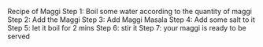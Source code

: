 Recipe of Maggi
Step 1: Boil some water according to the quantity of maggi
Step 2: Add the Maggi
Step 3: Add Maggi Masala
Step 4: Add some salt to it
Step 5: let it boil for 2 mins
Step 6: stir it
Step 7: your maggi is ready to be served
